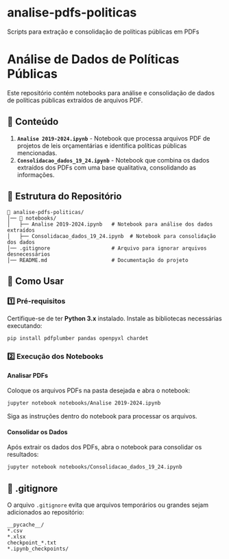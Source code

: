 # analise-pdfs-politicas
Scripts para extração e consolidação de políticas públicas em PDFs
# Análise de Dados de Políticas Públicas

Este repositório contém notebooks para análise e consolidação de dados de políticas públicas extraídos de arquivos PDF.

## 📌 Conteúdo

1. **`Analise 2019-2024.ipynb`** - Notebook que processa arquivos PDF de projetos de leis orçamentárias e identifica políticas públicas mencionadas.
2. **`Consolidacao_dados_19_24.ipynb`** - Notebook que combina os dados extraídos dos PDFs com uma base qualitativa, consolidando as informações.

## 📂 Estrutura do Repositório
```
📂 analise-pdfs-politicas/
│── 📂 notebooks/
│   ├── Analise 2019-2024.ipynb   # Notebook para análise dos dados extraídos
│   ├── Consolidacao_dados_19_24.ipynb  # Notebook para consolidação dos dados
│── .gitignore                    # Arquivo para ignorar arquivos desnecessários
│── README.md                     # Documentação do projeto
```

## 🚀 Como Usar

### 1️⃣ **Pré-requisitos**
Certifique-se de ter **Python 3.x** instalado. Instale as bibliotecas necessárias executando:
```bash
pip install pdfplumber pandas openpyxl chardet
```

### 2️⃣ **Execução dos Notebooks**

#### **Analisar PDFs**
Coloque os arquivos PDFs na pasta desejada e abra o notebook:
```bash
jupyter notebook notebooks/Analise 2019-2024.ipynb
```
Siga as instruções dentro do notebook para processar os arquivos.

#### **Consolidar os Dados**
Após extrair os dados dos PDFs, abra o notebook para consolidar os resultados:
```bash
jupyter notebook notebooks/Consolidacao_dados_19_24.ipynb
```

## 🛑 .gitignore
O arquivo `.gitignore` evita que arquivos temporários ou grandes sejam adicionados ao repositório:
```
__pycache__/
*.csv
*.xlsx
checkpoint_*.txt
*.ipynb_checkpoints/
```





